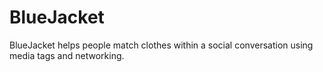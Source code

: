 # BlueJacket
BlueJacket helps people match clothes within a social conversation using media tags and networking.
